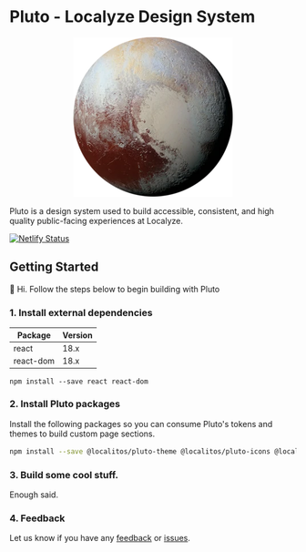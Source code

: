 # Pluto - Localyze Design System

<p align="center"><img src="public/pluto.webp?raw=true" /></p>

Pluto is a design system used to build accessible, consistent, and high quality public-facing experiences at Localyze.

[![Netlify Status](https://api.netlify.com/api/v1/badges/b05a949c-18c2-42e3-84e1-9c4779b7ccb3/deploy-status)](https://app.netlify.com/sites/pluto-design-system/deploys)

## Getting Started

👋 Hi. Follow the steps below to begin building with Pluto

### 1. Install external dependencies

| Package   | Version |
| --------- | ------- |
| react     | 18.x    |
| react-dom | 18.x    |

```shell npm2yarn
npm install --save react react-dom
```

### 2. Install Pluto packages

Install the following packages so you can consume Pluto's tokens and themes to build custom page sections.

```bash npm2yarn
npm install --save @localitos/pluto-theme @localitos/pluto-icons @localitos/pluto-components
```

### 3. Build some cool stuff.

Enough said.

### 4. Feedback

Let us know if you have any [feedback](https://github.com/Localitos/pluto/discussions/new) or [issues](https://github.com/Localitos/pluto/issues/new).
